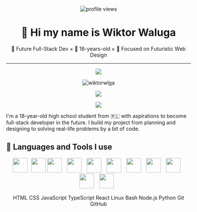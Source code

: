 <p align="center">
  <img src="https://komarev.com/ghpvc/?username=wiktorwlga&label=Profile%20views&color=0e75b6&style=flat" alt="profile views" />
</p>
<h1 align="center"> 🌊 Hi my name is Wiktor Waluga </h1>
<p align="center"> 🧠 Future Full-Stack Dev × 🌱 18-years-old × 🚀 Focused on Futuristic Web Design</p>

---
<p align="center">
<img align="center" src="https://github-readme-stats.vercel.app/api?username=wiktorwlga&show_icons=true&theme=github_dark" /> 
</p>
<p align="center">
  <img align="center" src="https://github-trophies.vercel.app/?username=wiktorwlga&column=8&theme=algolia&rank=SECRET,SSS,SS,S,AAA,AA,A,B,C" alt="wiktorwlga" />
</p>
<p align="center">
<img align"center" src="https://github-readme-streak-stats-eight.vercel.app/?user=wiktorwlga&theme=github-dark-blue&card_width=500" />
</p>

<p align="center"> 
  <img align"center" src="https://github-readme-stats.vercel.app/api/top-langs/?username=wiktorwlga&show_icons=true&theme=github_dark" />
</p>
I'm a 18-year-old high school student from 🇵🇱 with aspirations to become full-stack developer in the future. I build my project from planning and designing to solving real-life problems by a bit of code.

<h2>📘 Languages and Tools I use</h2>
<p align="center">
<img width="40px" style="padding-right:10px;" src="https://cdn.jsdelivr.net/gh/devicons/devicon/icons/html5/html5-plain.svg" /><img width="40px" src="https://cdn.jsdelivr.net/gh/devicons/devicon/icons/css3/css3-plain.svg" />
<img width="40px" style="padding-right:10px;" src="https://cdn.jsdelivr.net/gh/devicons/devicon/icons/javascript/javascript-plain.svg"/>
<img width="40px" style="padding-right:10px;" src="https://cdn.jsdelivr.net/gh/devicons/devicon/icons/typescript/typescript-plain.svg"/>
<img width="40px" style="padding-right:10px;" src="https://cdn.jsdelivr.net/gh/devicons/devicon/icons/react/react-original.svg" />
<img width="40px" style="padding-right:10px;" src="https://cdn.jsdelivr.net/gh/devicons/devicon/icons/linux/linux-original.svg" />
<img width="40px" style="padding-right:10px;" src="https://cdn.jsdelivr.net/gh/devicons/devicon/icons/bash/bash-original.svg" />
<img width="40px" style="padding-right:10px;" src="https://cdn.jsdelivr.net/gh/devicons/devicon/icons/nodejs/nodejs-original.svg" />
<img width="40px" style="padding-right:10px;" src="https://cdn.jsdelivr.net/gh/devicons/devicon/icons/python/python-plain.svg" />
<img width="40px" style="padding-right:10px;" src="https://cdn.jsdelivr.net/gh/devicons/devicon/icons/git/git-original.svg" />
<img width="40px" style="padding-right:10px;" src="https://cdn.jsdelivr.net/gh/devicons/devicon/icons/github/github-original.svg" />
</p>
<p align="center" font-size"5px">HTML CSS JavaScript TypeScript React Linux Bash Node.js Python Git GitHub</p>

